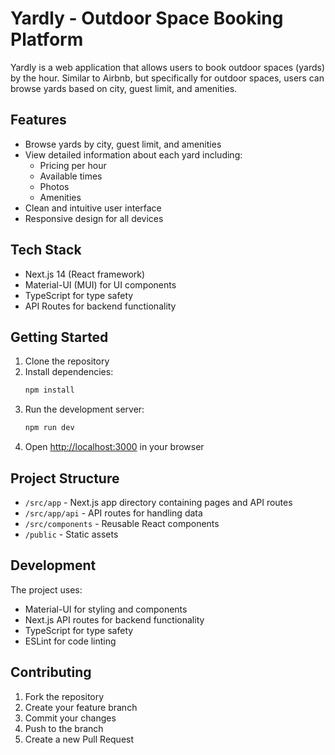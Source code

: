 # Yardly - Outdoor Space Booking Platform

Yardly is a web application that allows users to book outdoor spaces (yards) by the hour. Similar to Airbnb, but specifically for outdoor spaces, users can browse yards based on city, guest limit, and amenities.

## Features

- Browse yards by city, guest limit, and amenities
- View detailed information about each yard including:
  - Pricing per hour
  - Available times
  - Photos
  - Amenities
- Clean and intuitive user interface
- Responsive design for all devices

## Tech Stack

- Next.js 14 (React framework)
- Material-UI (MUI) for UI components
- TypeScript for type safety
- API Routes for backend functionality

## Getting Started

1. Clone the repository
2. Install dependencies:
   ```bash
   npm install
   ```
3. Run the development server:
   ```bash
   npm run dev
   ```
4. Open [http://localhost:3000](http://localhost:3000) in your browser

## Project Structure

- `/src/app` - Next.js app directory containing pages and API routes
- `/src/app/api` - API routes for handling data
- `/src/components` - Reusable React components
- `/public` - Static assets

## Development

The project uses:
- Material-UI for styling and components
- Next.js API routes for backend functionality
- TypeScript for type safety
- ESLint for code linting

## Contributing

1. Fork the repository
2. Create your feature branch
3. Commit your changes
4. Push to the branch
5. Create a new Pull Request 